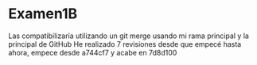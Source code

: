 # Examen1B
Las compatibilizaría utilizando un git merge usando mi rama principal y la principal de GitHub
He realizado 7 revisiones desde que empecé hasta ahora, empece desde a744cf7 y acabe en 7d8d100
